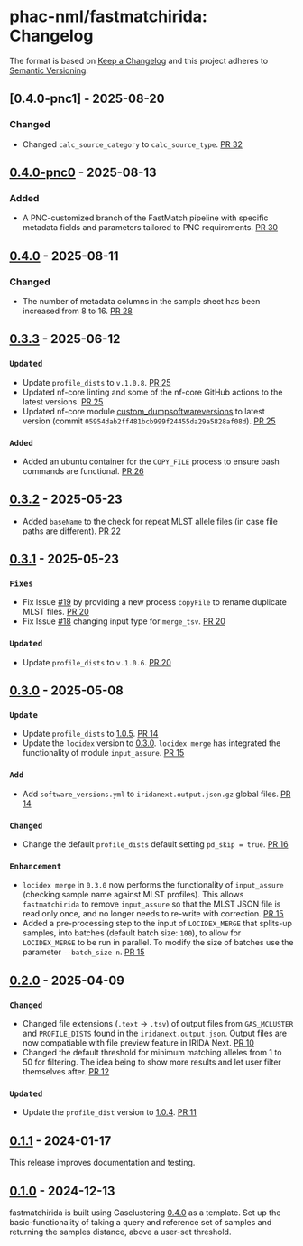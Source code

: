 # phac-nml/fastmatchirida: Changelog

The format is based on [Keep a Changelog](https://keepachangelog.com/en/1.0.0/)
and this project adheres to [Semantic Versioning](https://semver.org/spec/v2.0.0.html).

## [0.4.0-pnc1] - 2025-08-20

### Changed

- Changed `calc_source_category` to `calc_source_type`. [PR 32](github.com/phac-nml/fastmatchirida/pull/32)

## [0.4.0-pnc0] - 2025-08-13

### Added

- A PNC-customized branch of the FastMatch pipeline with specific metadata fields and parameters tailored to PNC requirements. [PR 30](github.com/phac-nml/fastmatchirida/pull/30)

## [0.4.0] - 2025-08-11

### Changed

- The number of metadata columns in the sample sheet has been increased from 8 to 16. [PR 28](https://github.com/phac-nml/fastmatchirida/pull/28)

## [0.3.3] - 2025-06-12

### `Updated`

- Update `profile_dists` to `v.1.0.8`. [PR 25](https://github.com/phac-nml/fastmatchirida/pull/25)
- Updated nf-core linting and some of the nf-core GitHub actions to the latest versions. [PR 25](https://github.com/phac-nml/fastmatchirida/pull/25)
- Updated nf-core module [custom_dumpsoftwareversions](https://nf-co.re/modules/custom_dumpsoftwareversions/) to latest version (commit `05954dab2ff481bcb999f24455da29a5828af08d`). [PR 25](https://github.com/phac-nml/fastmatchirida/pull/25)

### `Added`

- Added an ubuntu container for the `COPY_FILE` process to ensure bash commands are functional. [PR 26](https://github.com/phac-nml/fastmatchirida/pull/26)

## [0.3.2] - 2025-05-23

- Added `baseName` to the check for repeat MLST allele files (in case file paths are different). [PR 22](https://github.com/phac-nml/fastmatchirida/pull/22)

## [0.3.1] - 2025-05-23

### `Fixes`

- Fix Issue [#19](https://github.com/phac-nml/fastmatchirida/issues/19) by providing a new process `copyFile` to rename duplicate MLST files. [PR 20](https://github.com/phac-nml/fastmatchirida/pull/20)
- Fix Issue [#18](https://github.com/phac-nml/fastmatchirida/issues/18) changing input type for `merge_tsv`. [PR 20](https://github.com/phac-nml/fastmatchirida/pull/20)

### `Updated`

- Update `profile_dists` to `v.1.0.6`. [PR 20](https://github.com/phac-nml/fastmatchirida/pull/20)

## [0.3.0] - 2025-05-08

### `Update`

- Update `profile_dists` to [1.0.5](https://github.com/phac-nml/profile_dists/releases/tag/1.0.5). [PR 14](https://github.com/phac-nml/fastmatchirida/pull/14)
- Update the `locidex` version to [0.3.0](https://pypi.org/project/locidex/0.3.0/). `locidex merge` has integrated the functionality of module `input_assure`. [PR 15](https://github.com/phac-nml/fastmatchirida/pull/15)

### `Add`

- Add `software_versions.yml` to `iridanext.output.json.gz` global files. [PR 14](https://github.com/phac-nml/fastmatchirida/pull/14)

### `Changed`

- Change the default `profile_dists` default setting `pd_skip = true`. [PR 16](https://github.com/phac-nml/fastmatchirida/pull/16)

### `Enhancement`

- `locidex merge` in `0.3.0` now performs the functionality of `input_assure` (checking sample name against MLST profiles). This allows `fastmatchirida` to remove `input_assure` so that the MLST JSON file is read only once, and no longer needs to re-write with correction. [PR 15](https://github.com/phac-nml/fastmatchirida/pull/15)
- Added a pre-processing step to the input of `LOCIDEX_MERGE` that splits-up samples, into batches (default batch size: `100`), to allow for `LOCIDEX_MERGE` to be run in parallel. To modify the size of batches use the parameter `--batch_size n`. [PR 15](https://github.com/phac-nml/fastmatchirida/pull/15)

## [0.2.0] - 2025-04-09

### `Changed`

- Changed file extensions (`.text` -> `.tsv`) of output files from `GAS_MCLUSTER` and `PROFILE_DISTS` found in the `iridanext.output.json`. Output files are now compatiable with file preview feature in IRIDA Next. [PR 10](https://github.com/phac-nml/fastmatchirida/pull/10)
- Changed the default threshold for minimum matching alleles from 1 to 50 for filtering. The idea being to show more results and let user filter themselves after. [PR 12](https://github.com/phac-nml/fastmatchirida/pull/12)

### `Updated`

- Update the `profile_dist` version to [1.0.4](https://github.com/phac-nml/profile_dists/releases/tag/1.0.4). [PR 11](https://github.com/phac-nml/fastmatchirida/pull/11)

## [0.1.1] - 2024-01-17

This release improves documentation and testing.

## [0.1.0] - 2024-12-13

fastmatchirida is built using Gasclustering [0.4.0] as a template. Set up the basic-functionality of taking a query and reference set of samples and returning the samples distance, above a user-set threshold.

[0.1.1]: https://github.com/phac-nml/fastmatchirida/releases/tag/0.1.1
[0.1.0]: https://github.com/phac-nml/fastmatchirida/releases/tag/0.1.0
[0.2.0]: https://github.com/phac-nml/fastmatchirida/releases/tag/0.2.0
[0.3.0]: https://github.com/phac-nml/fastmatchirida/releases/tag/0.3.0
[0.3.1]: https://github.com/phac-nml/fastmatchirida/releases/tag/0.3.1
[0.3.2]: https://github.com/phac-nml/fastmatchirida/releases/tag/0.3.2
[0.3.3]: https://github.com/phac-nml/fastmatchirida/releases/tag/0.3.3
[0.4.0]: https://github.com/phac-nml/fastmatchirida/releases/tag/0.4.0
[0.4.0-pnc0]: https://github.com/phac-nml/fastmatchirida/releases/tag/0.4.0-pnc0
